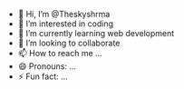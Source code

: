 - 👋 Hi, I’m @Theskyshrma
- 👀 I’m interested in coding
- 🌱 I’m currently learning web development
- 💞️ I’m looking to collaborate
- 📫 How to reach me ...
- 😄 Pronouns: ...
- ⚡ Fun fact: ...

<!---
Theskyshrma/Theskyshrma is a ✨ special ✨ repository because its `README.md` (this file) appears on your GitHub profile.
You can click the Preview link to take a look at your changes.
--->
